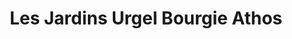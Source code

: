 ---
title: "Les Jardins Urgel Bourgie Athos"
url: /montreal/les-jardins-urgel-bourgie-athos/
shop: funeral directors
---